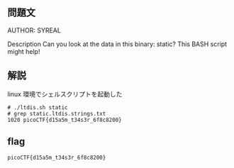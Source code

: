 ## 問題文

AUTHOR: SYREAL

Description
Can you look at the data in this binary: static? This BASH script might help!

## 解説

linux 環境でシェルスクリプトを起動した

```
# ./ltdis.sh static
# grep static.ltdis.strings.txt
1020 picoCTF{d15a5m_t34s3r_6f8c8200}
```

## flag

`picoCTF{d15a5m_t34s3r_6f8c8200}`
